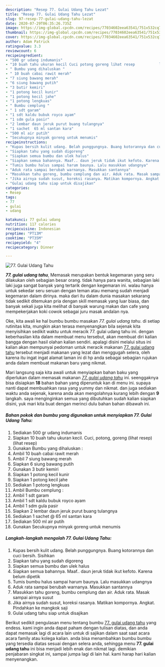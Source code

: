 ```yaml
---
description: "Resep 77. Gulai Udang Tahu Lezat"
title: "Resep 77. Gulai Udang Tahu Lezat"
slug: 97-resep-77-gulai-udang-tahu-lezat
date: 2020-07-29T06:35:26.735Z
image: https://img-global.cpcdn.com/recipes/77034602eea63541/751x532cq70/77-gulai-udang-tahu-foto-resep-utama.jpg
thumbnail: https://img-global.cpcdn.com/recipes/77034602eea63541/751x532cq70/77-gulai-udang-tahu-foto-resep-utama.jpg
cover: https://img-global.cpcdn.com/recipes/77034602eea63541/751x532cq70/77-gulai-udang-tahu-foto-resep-utama.jpg
author: Adam Patrick
ratingvalue: 3.3
reviewcount: 6
recipeingredient:
- "500 gr udang indumanis"
- "10 buah tahu ukuran kecil Cuci potong goreng lihat resep           lihat resep"
- " Bumbu yang dihaluskan "
- " 10 buah cabai rawit merah"
- "7 siung bawang merah"
- "6 siung bawang putih"
- "3 butir kemiri"
- "1 potong kecil kunir"
- "1 potong kecil jahe"
- "1 potong lengkuas"
- " Bumbu cemplung "
- " 1 sdt garam"
- "1 sdt kaldu bubuk royco ayam"
- "1 sdm gula pasir"
- "2 lembar daun jeruk purut buang tulangnya"
- "1 sachet  65 ml santan kara"
- "500 ml air putih"
- "Secukupnya minyak goreng untuk menumis"
recipeinstructions:
- "Kupas bersih kulit udang. Belah punggungnya. Buang kotorannya dan cuci bersih. Sisihkan"
- "Siapkan tahu yang sudah digoreng"
- "Siapkan semua bumbu dan ulek halus"
- "Siapkan semua bahannya. Maaf.. daun jeruk tidak ikut kefoto. Karena belum dipetik"
- "Tumis bumbu halus sampai harum baunya. Lalu masukkan udangnya"
- "Aduk rata sampai berubah warnanya. Masukkan santannya"
- "Masukkan tahu goreng, bumbu cemplung dan air. Aduk rata. Masak sampai airnya susut"
- "Jika airnya sudah susut, koreksi rasanya. Matikan kompornya. Angkat. Pindahkan ke mangkok saji"
- "Gulai udang tahu siap untuk disajikan"
categories:
- Resep
tags:
- 77
- gulai
- udang

katakunci: 77 gulai udang 
nutrition: 117 calories
recipecuisine: Indonesian
preptime: "PT13M"
cooktime: "PT35M"
recipeyield: "4"
recipecategory: Dinner

---
```



![77. Gulai Udang Tahu](https://img-global.cpcdn.com/recipes/77034602eea63541/751x532cq70/77-gulai-udang-tahu-foto-resep-utama.jpg)

<b><i>77. gulai udang tahu</i></b>, Memasak merupakan bentuk kegemaran yang seru dilakukan oleh sebagian besar orang. tidak hanya para wanita, sebagian laki laki juga sangat banyak yang tertarik dengan kegemaran ini. walau hanya untuk sekedar seru seruan dengan teman atau memang sudah menjadi kegemaran dalam dirinya. maka dari itu dalam dunia masakan sekarang tidak sedikit ditemukan pria dengan skill memasak yang luar biasa, dan banyak sekali juga kita melihat di banyak warung makan dan cafe yang mempekerjakan koki cowok sebagai juru masak andalan nya.



Oke, kita awali ke hal bumbu bumbu masakan <i>77. gulai udang tahu</i>. di setiap rutinitas kita, mungkin akan terasa menyenangkan bila sejenak kita menyisihkan sedikit waktu untuk meracik 77. gulai udang tahu ini. dengan keberhasilan kita dalam membuat menu tersebut, akan membuat diri kalian bangga dengan hasil olahan kalian sendiri. apalagi disini melalui situs ini kalian akan mempunyai pedoman untuk meracik makanan <u>77. gulai udang tahu</u> tersebut menjadi makanan yang lezat dan menggugah selera, oleh karena itu ingat ingat alamat laman ini di hp anda sebagai sebagian rujukan anda dalam membuat makanan baru yang nikmat.


Mari langsung saja kita awali untuk menyiapkan bahan baku yang diperlukan dalam memasak makanan <u><i>77. gulai udang tahu</i></u> ini. seenggaknya bisa disiapkan <b>18</b> bahan bahan yang diperuntuk kan di menu ini. supaya nanti dapat membuahkan rasa yang yummy dan nikmat. dan juga sediakan waktu anda sejenak, karena anda akan mengolahnya kurang lebih dengan <b>9</b> langkah. saya menginginkan semua yang dibutuhkan sudah kalian siapkan disini, yuk mari kita buat dengan merinci dulu bahan bahan dibawah ini.

<!--inarticleads1-->

##### Bahan pokok dan bumbu yang digunakan untuk menyiapkan 77. Gulai Udang Tahu:

1. Sediakan 500 gr udang indumanis
1. Siapkan 10 buah tahu ukuran kecil. Cuci, potong, goreng (lihat resep)           (lihat resep)
1. Gunakan  Bumbu yang dihaluskan :
1. Ambil  10 buah cabai rawit merah
1. Ambil 7 siung bawang merah
1. Siapkan 6 siung bawang putih
1. Gunakan 3 butir kemiri
1. Siapkan 1 potong kecil kunir
1. Siapkan 1 potong kecil jahe
1. Sediakan 1 potong lengkuas
1. Ambil  Bumbu cemplung :
1. Ambil  1 sdt garam
1. Ambil 1 sdt kaldu bubuk royco ayam
1. Ambil 1 sdm gula pasir
1. Siapkan 2 lembar daun jeruk purut buang tulangnya
1. Sediakan 1 sachet @ 65 ml santan kara
1. Sediakan 500 ml air putih
1. Gunakan Secukupnya minyak goreng untuk menumis




<!--inarticleads2-->

##### Langkah-langkah mengolah 77. Gulai Udang Tahu:

1. Kupas bersih kulit udang. Belah punggungnya. Buang kotorannya dan cuci bersih. Sisihkan
1. Siapkan tahu yang sudah digoreng
1. Siapkan semua bumbu dan ulek halus
1. Siapkan semua bahannya. Maaf.. daun jeruk tidak ikut kefoto. Karena belum dipetik
1. Tumis bumbu halus sampai harum baunya. Lalu masukkan udangnya
1. Aduk rata sampai berubah warnanya. Masukkan santannya
1. Masukkan tahu goreng, bumbu cemplung dan air. Aduk rata. Masak sampai airnya susut
1. Jika airnya sudah susut, koreksi rasanya. Matikan kompornya. Angkat. Pindahkan ke mangkok saji
1. Gulai udang tahu siap untuk disajikan




Berikut sedikit pengulasan menu tentang bumbu <u>77. gulai udang tahu</u> yang endess. kami ingin anda dapat paham dengan tulisan diatas, dan anda dapat memasak lagi di acara lain untuk di sajikan dalam saat saat acara acara family atau kolega kalian. anda bisa menambahkan bumbu bumbu yang tersedia diatas sesuai dengan selera anda, sehingga menu <b>77. gulai udang tahu</b> ini bisa menjadi lebih enak dan nikmat lagi. demikian penjabaran singkat ini, sampai jumpa lagi di lain hal. kami harap hari kalian menyenangkan.
